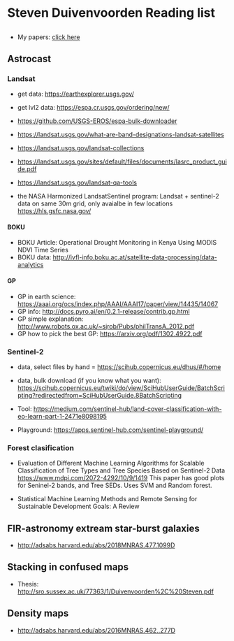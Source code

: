 # Steven Duivenvoorden Reading list

##
- My papers: [click here](http://adsabs.harvard.edu/cgi-bin/nph-abs_connect?db_key=AST&db_key=PRE&qform=AST&arxiv_sel=astro-ph&arxiv_sel=cond-mat&arxiv_sel=cs&arxiv_sel=gr-qc&arxiv_sel=hep-ex&arxiv_sel=hep-lat&arxiv_sel=hep-ph&arxiv_sel=hep-th&arxiv_sel=math&arxiv_sel=math-ph&arxiv_sel=nlin&arxiv_sel=nucl-ex&arxiv_sel=nucl-th&arxiv_sel=physics&arxiv_sel=quant-ph&arxiv_sel=q-bio&sim_query=YES&ned_query=YES&adsobj_query=YES&aut_logic=OR&obj_logic=OR&author=duivenvoorden%2C+s&object=&start_mon=&start_year=&end_mon=&end_year=&ttl_logic=OR&title=&txt_logic=OR&text=&nr_to_return=200&start_nr=1&jou_pick=ALL&ref_stems=&data_and=ALL&group_and=ALL&start_entry_day=&start_entry_mon=&start_entry_year=&end_entry_day=&end_entry_mon=&end_entry_year=&min_score=&sort=SCORE&data_type=SHORT&aut_syn=YES&ttl_syn=YES&txt_syn=YES&aut_wt=1.0&obj_wt=1.0&ttl_wt=0.3&txt_wt=3.0&aut_wgt=YES&obj_wgt=YES&ttl_wgt=YES&txt_wgt=YES&ttl_sco=YES&txt_sco=YES&version=1)

## Astrocast

### Landsat
- get data: https://earthexplorer.usgs.gov/
- get lvl2 data: https://espa.cr.usgs.gov/ordering/new/
- https://github.com/USGS-EROS/espa-bulk-downloader
- https://landsat.usgs.gov/what-are-band-designations-landsat-satellites 
- https://landsat.usgs.gov/landsat-collections 
- https://landsat.usgs.gov/sites/default/files/documents/lasrc_product_guide.pdf 
- https://landsat.usgs.gov/landsat-qa-tools 

- the NASA Harmonized LandsatSentinel program: Landsat + sentinel-2 data on same 30m grid, only avaialbe in few locations https://hls.gsfc.nasa.gov/  

#### BOKU

- BOKU Article: Operational Drought Monitoring in Kenya Using MODIS NDVI Time Series
- BOKU data: http://ivfl-info.boku.ac.at/satellite-data-processing/data-analytics 

#### GP
- GP in earth science: https://aaai.org/ocs/index.php/AAAI/AAAI17/paper/view/14435/14067 
- GP info: http://docs.pyro.ai/en/0.2.1-release/contrib.gp.html 
- GP simple explanation: http://www.robots.ox.ac.uk/~sjrob/Pubs/philTransA_2012.pdf
- GP how to pick the best GP: https://arxiv.org/pdf/1302.4922.pdf

### Sentinel-2

- data, select files by hand = https://scihub.copernicus.eu/dhus/#/home 
- data, bulk download (if you know what you want): https://scihub.copernicus.eu/twiki/do/view/SciHubUserGuide/BatchScripting?redirectedfrom=SciHubUserGuide.8BatchScripting

- Tool: https://medium.com/sentinel-hub/land-cover-classification-with-eo-learn-part-1-2471e8098195
- Playground: https://apps.sentinel-hub.com/sentinel-playground/

### Forest clasification

- Evaluation of Different Machine Learning Algorithms for Scalable Classification of Tree Types and Tree Species Based on Sentinel-2 Data https://www.mdpi.com/2072-4292/10/9/1419 This paper has good plots for Seninel-2 bands, and Tree SEDs. Uses SVM and Random forest. 

- Statistical Machine Learning Methods and Remote Sensing for Sustainable Development Goals: A Review

## FIR-astronomy extream star-burst galaxies

- http://adsabs.harvard.edu/abs/2018MNRAS.477.1099D

## Stacking in confused maps

- Thesis: http://sro.sussex.ac.uk/77363/1/Duivenvoorden%2C%20Steven.pdf

## Density maps

- http://adsabs.harvard.edu/abs/2016MNRAS.462..277D

